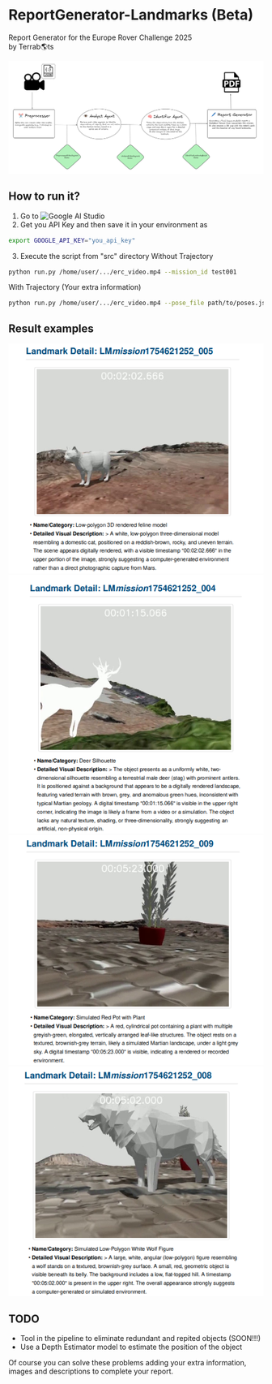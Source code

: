 # ReportGenerator-Landmarks (Beta)
Report Generator for the Europe Rover Challenge 2025 \
by Terrab🌎ts

![alt text](assets/flow.png)

## How to run it?

1. Go to ![Google AI Studio](https://aistudio.google.com/apikey)
2. Get you API Key and then save it in your environment as
```bash
export GOOGLE_API_KEY="you_api_key"
```
3. Execute the script from "src" directory
Without Trajectory
```bash
python run.py /home/user/.../erc_video.mp4 --mission_id test001
```

With Trajectory (Your extra information)
```bash
python run.py /home/user/.../erc_video.mp4 --pose_file path/to/poses.json --mission_id test002
```

## Result examples

![alt text](assets/landmark_cat.png)
![alt text](assets/landmark_deer.png)
![alt text](assets/landmark_red_pot.png)
![alt text](assets/landmark_wolf.png)

## TODO
- Tool in the pipeline to eliminate redundant and repited objects (SOON!!!)
- Use a Depth Estimator model to estimate the position of the object

Of course you can solve these problems adding your extra information, images and descriptions to complete your report.